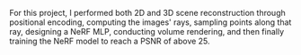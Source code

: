 For this project, I performed both 2D and 3D scene reconstruction through positional encoding, 
computing the images' rays, sampling points along that ray, designing a NeRF MLP, conducting volume
rendering, and then finally training the NeRF model to reach a PSNR of above 25.
